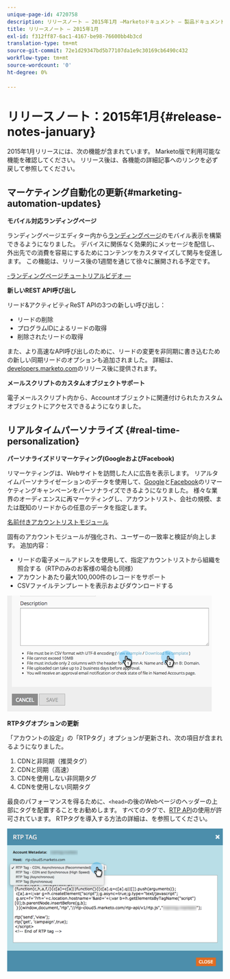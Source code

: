 ```yaml
---
unique-page-id: 4720758
description: リリースノート — 2015年1月 —Marketoドキュメント — 製品ドキュメント
title: リリースノート — 2015年1月
exl-id: f312ff87-6ac1-4167-be98-76600bb4b3cd
translation-type: tm+mt
source-git-commit: 72e1d29347bd5b77107da1e9c30169cb6490c432
workflow-type: tm+mt
source-wordcount: '0'
ht-degree: 0%

---
```


# リリースノート：2015年1月{#release-notes-january}

2015年1月リリースには、次の機能が含まれています。 Marketo版で利用可能な機能を確認してください。 リリース後は、各機能の詳細記事へのリンクを必ず戻して参照してください。

## マーケティング自動化の更新{#marketing-automation-updates}

**モバイル対応ランディングページ**

ランディングページエディター内から[ランディングページ](/help/marketo/product-docs/demand-generation/landing-pages/free-form-landing-pages/add-a-mobile-view-for-your-free-form-landing-page.md)のモバイル表示を構築できるようになりました。 デバイスに関係なく効果的にメッセージを配信し、外出先での消費を容易にするためにコンテンツをカスタマイズして関与を促進します。 この機能は、リリース後の1週間を通じて徐々に展開される予定です。

[-ランディングページチュートリアルビデオ —](https://youtu.be/aPQHlG2X6c0)

**新しいREST API呼び出し**

リード&amp;アクティビティReST APIの3つの新しい呼び出し：

* リードの削除
* プログラムIDによるリードの取得
* 削除されたリードの取得

また、より高速なAPI呼び出しのために、リードの変更を非同期に書き込むための新しい同期リードのオプションも追加されました。 詳細は、[developers.marketo.com](https://developers.marketo.com)のリリース後に提供されます。

**メールスクリプトのカスタムオブジェクトサポート**

電子メールスクリプト内から、Accountオブジェクトに関連付けられたカスタムオブジェクトにアクセスできるようになりました。

## リアルタイムパーソナライズ {#real-time-personalization}

**パーソナライズドリマーケティング(GoogleおよびFacebook)**

リマーケティングは、Webサイトを訪問した人に広告を表示します。 リアルタイムパーソナライゼーションのデータを使用して、[Google](/help/marketo/product-docs/web-personalization/website-retargeting/personalized-remarketing-in-google.md)と[Facebook](/help/marketo/product-docs/web-personalization/website-retargeting/personalized-remarketing-in-facebook.md)のリマーケティングキャンペーンをパーソナライズできるようになりました。 様々な業界のオーディエンスに再マーケティングし、アカウントリスト、会社の規模、または既知のリードからの任意のデータを指定します。

[名前付きアカウントリストモジュール](/help/marketo/product-docs/web-personalization/account-based-web-marketing/create-a-new-account-list.md)

固有のアカウントモジュールが強化され、ユーザーの一致率と検証が向上します。 追加内容：

* リードの電子メールアドレスを使用して、指定アカウントリストから組織を照合する（RTPのみのお客様の場合も同様）
* アカウントあたり最大100,000件のレコードをサポート
* CSVファイルテンプレートを表示およびダウンロードする

![](assets/image2015-1-14-11-3a12-3a16.png)

**RTPタグオプションの更新**

「アカウントの設定」の「RTPタグ」オプションが更新され、次の項目が含まれるようになりました。

1. CDNと非同期（推奨タグ）
1. CDNと同期（高速）
1. CDNを使用しない非同期タグ
1. CDNを使用しない同期タグ

最良のパフォーマンスを得るために、`<head>`の後のWebページのヘッダーの上部にタグを配置することをお勧めします。 すべてのタグで、[RTP API](https://developers.marketo.com/documentation/websites/rtp-js-api/)の使用が許可されています。 RTPタグを導入する方法の詳細は、[](/help/marketo/product-docs/web-personalization/rtp-tag-implementation/deploy-the-rtp-javascript.md)を参照してください。

![](assets/image2015-1-15-13-3a30-3a45.png)
